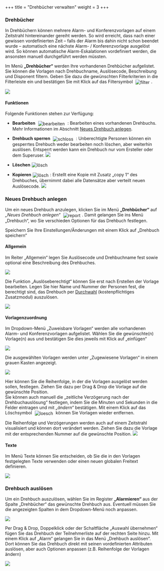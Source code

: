 +++
title = "Drehbücher verwalten"
weight = 3
+++






<a name="drehbuch"></a>
### Drehbücher



In Drehbüchern können mehrere Alarm- und Konferenzvorlagen auf einem
Zeitstrahl hintereinander gereiht werden. So wird erreicht, dass nach
einer gewissen vordefinierten Zeit – falls der Alarm bis dahin nicht
schon beendet wurde – automatisch eine nächste Alarm- / Konferenzvorlage
ausgelöst wird. So können automatische Alarm-Eskalationen vordefiniert
werden, die ansonsten manuell durchgeführt werden müssten.


Im Menü **„Drehbücher“** werden Ihre vorhandenen Drehbücher aufgelistet. Sie können die Vorlagen nach Drehbuchname, Auslösecode, 
Beschreibung und Disponent filtern. Geben Sie dazu die gewünschten Filterkriterien in die Filterleiste ein 
und bestätigen Sie mit Klick auf das Filtersymbol 
<img src="/img/filtersymbol.png" alt="filter" style='vertical-align:middle;display:inline;margin:0px 5px; '>.

![](/img/mutieren_zusatzmodule_drehbuecher.png?classes=shadow)

<a name="funktionen"></a>
#### Funktionen

Folgende Funktionen stehen zur Verfügung:

 - **Bearbeiten** <img src="/img/bearbeitungsicon.png" alt="bearbeiten" style='vertical-align:middle;display:inline;margin:0px 5px; '> : 
 Bearbeiten eines vorhandenen Drehbuchs. Mehr Informationen im Abschnitt [Neues Drehbuch anlegen](#neues_drehbuch_anlegen).
 
 - **Drehbuch sperren** <img src="/img/schlosssymbol.png" alt="schloss" style='vertical-align:middle;display:inline;margin:0px 5px; '> : 
 Unberechtigte Personen können ein gesperrtes Drehbuch weder bearbeiten noch löschen, aber weiterhin auslösen. Entsperrt werden kann ein Drehbuch nur vom Ersteller oder dem Superuser.
 ![](/img/mutieren_zusatzmodule_drehbuecher_funktionen_sperren.png?classes=shdadow)
  
 - **Löschen**<img src="/img/loesch-icon.png" alt="lösch" style='vertical-align:middle;display:inline;margin:0px 5px; '>
 
 - **Kopieren**<img src="/img/kopiersymbol.png" alt="lösch" style='vertical-align:middle;display:inline;margin:0px 5px; '>: Erstellt eine Kopie mit Zusatz „copy 1“ des Drehbuches, übernimmt dabei alle Datensätze aber verteilt neuen Auslösecode.
 ![](/img/mutieren_zusatzmodule_drehbuecher_funktionen_kopieren.png?classes=shadow)


 



<a name="neues_drehbuch_anlegen"></a>
### Neues Drehbuch anlegen

Um ein neues Drehbuch anzulegen, klicken Sie im Menü **„Drehbücher“** auf *„Neues Drehbuch anlegen“* <img src="/img/mutieren_zusatzmodule_drehbuecher_neues_drehbuch_anlegen.png" alt="report" style='vertical-align:middle;display:inline;margin:0px 5px; '>.
Damit gelangen Sie ins Menü „Drehbuch“, wo Sie verschieden Optionen für das Drehbuch festlegen.   
  
Speichern Sie Ihre Einstellungen/Änderungen mit einem Klick auf „Drehbuch speichern“


<a name="allgemein"></a>
#### Allgemein

Im Reiter „Allgemein“ legen Sie Auslösecode und Drehbuchname fest sowie optional eine Beschreibung des Drehbuches. 
 

![](/img/mutieren_zusatzmodule_drehbuecher_allgemein.png?classes=shadow)

Die Funktion „Auslöseberechtigt“ können Sie erst nach Erstellen der Vorlage bearbeiten. Legen Sie hier Name und Nummer der Personen fest, die berechtigt sind, das Drehbuch per 
[Durchwahl](/alarmieren/fernausloese/#auslöse-per-durchwahl-anruf) (kostenpflichtiges Zusatzmodul) auszulösen.

![](/img/mutieren_zusatzmodule_drehbuecher_allgemein_ausloeseberechtigt.png?classes=shadow)

<a name="vorlagenzuordnung"></a>
#### Vorlagenzuordnung

Im Dropdown-Menü „Zuweisbare Vorlagen“ werden alle vorhandenen Alarm- und Konferenzvorlagen aufgelistet. Wählen Sie die gewünschte(n) Vorlage(n) aus und bestätigen Sie dies jeweils mit Klick auf „einfügen“

 
![](/img/mutieren_zusatzmodule_drehbuecher_vorlagenzuordnung1.png?classes=shadow)


Die ausgewählten Vorlagen werden unter „Zugewiesene Vorlagen“ in einem grauen Kasten angezeigt.


![](/img/mutieren_zusatzmodule_drehbuecher_vorlagenzuordnung2.png?width=800px&classes=shadow)

Hier können Sie die Reihenfolge, in der die Vorlagen ausgelöst werden sollen, festlegen. Ziehen Sie dazu per Drag & Drop die Vorlage auf die gewünschte Position.   
Sie können auch manuell die „zeitliche Verzögerung nach der Drehbuchauslösung“ festlegen, indem Sie die Minuten und Sekunden in die Felder eintragen und mit *„ändern“* bestätigen. Mit einem Klick auf das Löschsymbol
<img src="/img/loesch-icon.png" alt="loesch" style='vertical-align:middle;display:inline;margin:0px 5px; '>
können Sie Vorlagen wieder entfernen. 
  
Die Reihenfolge und Verzögerungen werden auch auf einem Zeitstrahl visualisiert und können dort verändert werden. Ziehen Sie dazu die Vorlage mit der entsprechenden Nummer auf die gewünschte Position. 
![](/img/mutieren_zusatzmodule_drehbuecher_vorlagenzuordnung3.png?classes=shadow)


<a name="texte"></a>
#### Texte

Im Menü Texte können Sie entscheiden, ob Sie die in den Vorlagen festgelegten Texte verwenden oder einen neuen globalen Freitext definieren.

![](/img/mutieren_zusatzmodule_drehbuecher_texte.png?classes=shadow)




### Drehbuch auslösen


Um ein Drehbuch auszulösen, wählen Sie im Register **„Alarmieren“** aus der Spalte „Drehbücher“ das gewünschte Drehbuch aus. Eventuell
müssen Sie die angezeigten Spalten in dem Dropdown-Menü noch anpassen. 

 ![](/img/mutieren_zusatzmodule_drehbuecher_dropdown.png?classes=shadow)
 
Per Drag & Drop, Doppelklick oder der Schaltfläche „Auswahl übernehmen“ fügen Sie das Drehbuch der Teilnehmerliste auf der rechten Seite hinzu.
Mit einem Klick auf „Alarm“ gelangen Sie in das Menü „Drehbuch auslösen“. Dort können Sie das Drehbuch direkt mit seinen vordefinierten Attributen auslösen, aber auch Optionen anpassen (z.B. Reihenfolge der Vorlagen ändern)

![](/img/mutieren_zusatzmodule_drehbuecher_ausloesen.png?width=1000px&classes=shadow)



